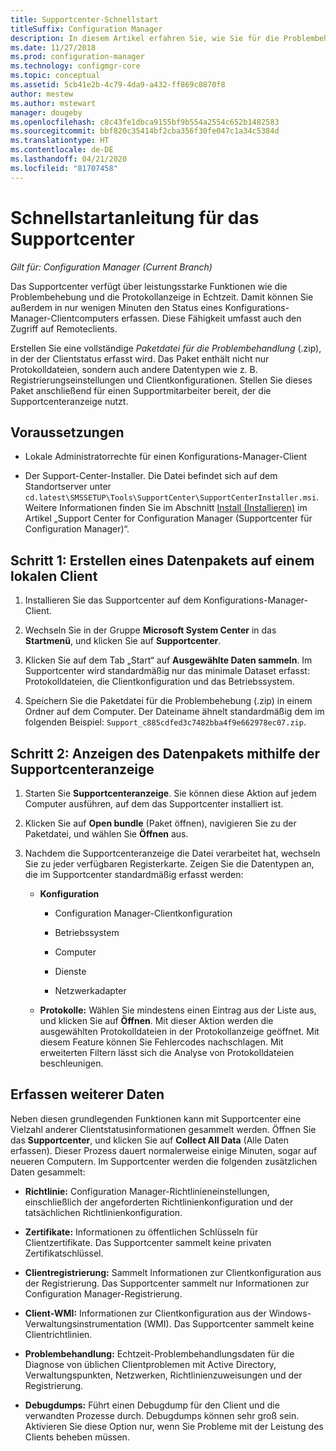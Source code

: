 ```yaml
---
title: Supportcenter-Schnellstart
titleSuffix: Configuration Manager
description: In diesem Artikel erfahren Sie, wie Sie für die Problembehandlung schnell den Status eines Konfigurations-Manager-Clients erfassen.
ms.date: 11/27/2018
ms.prod: configuration-manager
ms.technology: configmgr-core
ms.topic: conceptual
ms.assetid: 5cb41e2b-4c79-4da9-a432-ff869c0870f8
author: mestew
ms.author: mstewart
manager: dougeby
ms.openlocfilehash: c8c43fe1dbca9155bf9b554a2554c652b1482583
ms.sourcegitcommit: bbf820c35414bf2cba356f30fe047c1a34c5384d
ms.translationtype: HT
ms.contentlocale: de-DE
ms.lasthandoff: 04/21/2020
ms.locfileid: "81707458"
---
```

# <a name="support-center-quickstart-guide"></a>Schnellstartanleitung für das Supportcenter

*Gilt für: Configuration Manager (Current Branch)*

Das Supportcenter verfügt über leistungsstarke Funktionen wie die Problembehebung und die Protokollanzeige in Echtzeit. Damit können Sie außerdem in nur wenigen Minuten den Status eines Konfigurations-Manager-Clientcomputers erfassen. Diese Fähigkeit umfasst auch den Zugriff auf Remoteclients.

Erstellen Sie eine vollständige *Paketdatei für die Problembehandlung* (.zip), in der der Clientstatus erfasst wird. Das Paket enthält nicht nur Protokolldateien, sondern auch andere Datentypen wie z. B. Registrierungseinstellungen und Clientkonfigurationen. Stellen Sie dieses Paket anschließend für einen Supportmitarbeiter bereit, der die Supportcenteranzeige nutzt.



## <a name="prerequisites"></a>Voraussetzungen

- Lokale Administratorrechte für einen Konfigurations-Manager-Client  

- Der Support-Center-Installer. Die Datei befindet sich auf dem Standortserver unter `cd.latest\SMSSETUP\Tools\SupportCenter\SupportCenterInstaller.msi`. Weitere Informationen finden Sie im Abschnitt [Install (Installieren)](support-center.md#install) im Artikel „Support Center for Configuration Manager (Supportcenter für Configuration Manager)“.  



## <a name="step-1-create-a-data-bundle-on-a-local-client"></a>Schritt 1: Erstellen eines Datenpakets auf einem lokalen Client

1.  Installieren Sie das Supportcenter auf dem Konfigurations-Manager-Client.  

2.  Wechseln Sie in der Gruppe **Microsoft System Center** in das **Startmenü**, und klicken Sie auf **Supportcenter**.  

3.  Klicken Sie auf dem Tab „Start“ auf **Ausgewählte Daten sammeln**. Im Supportcenter wird standardmäßig nur das minimale Dataset erfasst: Protokolldateien, die Clientkonfiguration und das Betriebssystem.  

4.  Speichern Sie die Paketdatei für die Problembehebung (.zip) in einem Ordner auf dem Computer. Der Dateiname ähnelt standardmäßig dem im folgenden Beispiel: `Support_c885cdfed3c7482bba4f9e662978ec07.zip`.  



## <a name="step-2-view-the-data-bundle-using-support-center-viewer"></a>Schritt 2: Anzeigen des Datenpakets mithilfe der Supportcenteranzeige

1.  Starten Sie **Supportcenteranzeige**. Sie können diese Aktion auf jedem Computer ausführen, auf dem das Supportcenter installiert ist.  

2.  Klicken Sie auf **Open bundle** (Paket öffnen), navigieren Sie zu der Paketdatei, und wählen Sie **Öffnen** aus.  

3.  Nachdem die Supportcenteranzeige die Datei verarbeitet hat, wechseln Sie zu jeder verfügbaren Registerkarte. Zeigen Sie die Datentypen an, die im Supportcenter standardmäßig erfasst werden:  

    - **Konfiguration**  

        - Configuration Manager-Clientkonfiguration  

        - Betriebssystem  

        - Computer  

        - Dienste  

        - Netzwerkadapter  

    - **Protokolle:** Wählen Sie mindestens einen Eintrag aus der Liste aus, und klicken Sie auf **Öffnen**. Mit dieser Aktion werden die ausgewählten Protokolldateien in der Protokollanzeige geöffnet. Mit diesem Feature können Sie Fehlercodes nachschlagen. Mit erweiterten Filtern lässt sich die Analyse von Protokolldateien beschleunigen.  



## <a name="collect-more-data"></a>Erfassen weiterer Daten

Neben diesen grundlegenden Funktionen kann mit Supportcenter eine Vielzahl anderer Clientstatusinformationen gesammelt werden. Öffnen Sie das **Supportcenter**, und klicken Sie auf **Collect All Data** (Alle Daten erfassen). Dieser Prozess dauert normalerweise einige Minuten, sogar auf neueren Computern. Im Supportcenter werden die folgenden zusätzlichen Daten gesammelt:

- **Richtlinie:** Configuration Manager-Richtlinieneinstellungen, einschließlich der angeforderten Richtlinienkonfiguration und der tatsächlichen Richtlinienkonfiguration.  

- **Zertifikate:** Informationen zu öffentlichen Schlüsseln für Clientzertifikate. Das Supportcenter sammelt keine privaten Zertifikatschlüssel.  

- **Clientregistrierung:** Sammelt Informationen zur Clientkonfiguration aus der Registrierung. Das Supportcenter sammelt nur Informationen zur Configuration Manager-Registrierung.  

- **Client-WMI:** Informationen zur Clientkonfiguration aus der Windows-Verwaltungsinstrumentation (WMI). Das Supportcenter sammelt keine Clientrichtlinien.  

- **Problembehandlung:** Echtzeit-Problembehandlungsdaten für die Diagnose von üblichen Clientproblemen mit Active Directory, Verwaltungspunkten, Netzwerken, Richtlinienzuweisungen und der Registrierung.  

- **Debugdumps:** Führt einen Debugdump für den Client und die verwandten Prozesse durch. Debugdumps können sehr groß sein. Aktivieren Sie diese Option nur, wenn Sie Probleme mit der Leistung des Clients beheben müssen.  

